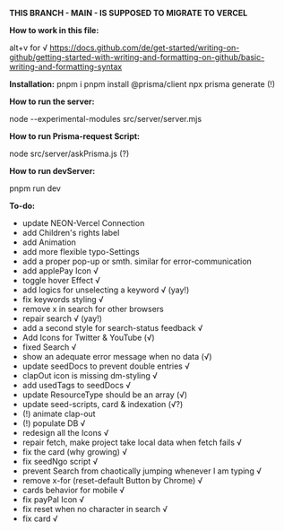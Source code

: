 **THIS BRANCH - MAIN - IS SUPPOSED TO MIGRATE TO VERCEL**


**How to work in this file:**

alt+v for √
https://docs.github.com/de/get-started/writing-on-github/getting-started-with-writing-and-formatting-on-github/basic-writing-and-formatting-syntax

**Installation:**
pnpm i
pnpm install @prisma/client
npx prisma generate (!)

**How to run the server:**

node --experimental-modules src/server/server.mjs

**How to run Prisma-request Script:**

node src/server/askPrisma.js (?)

**How to run devServer:**

pnpm run dev


**To-do:**

- update NEON-Vercel Connection
- add Children's rights label
- add Animation
- add more flexible typo-Settings
- add a proper pop-up or smth. similar for error-communication
- add applePay Icon √
- toggle hover Effect √
- add logics for unselecting a keyword √ (yay!)
- fix keywords styling √
- remove x in search for other browsers
- repair search √ (yay!)
- add a second style for search-status feedback √
- Add Icons for Twitter & YouTube (√)
- fixed Search √
- show an adequate error message when no data (√)
- update seedDocs to prevent double entries √
- clapOut icon is missing dm-styling √
- add usedTags to seedDocs √
- update ResourceType should be an array (√)
- update seed-scripts, card & indexation (√?)
- (!) animate clap-out
- (!) populate DB √
- redesign all the Icons √
- repair fetch, make project take local data when fetch fails √
- fix the card (why growing) √
- fix seedNgo script √
- prevent Search from chaotically jumping whenever I am typing √
- remove x-for (reset-default Button by Chrome) √
- cards behavior for mobile √
- fix payPal Icon √
- fix reset when no character in search √
- fix card √
